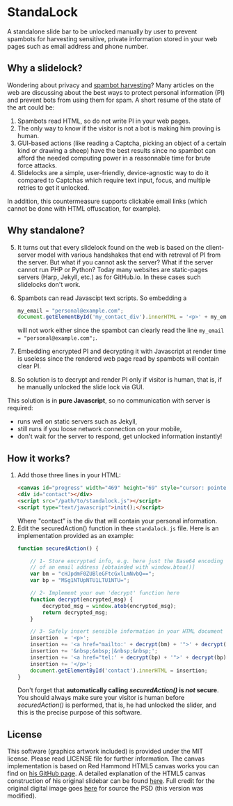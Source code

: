 StandaLock
==========
A standalone slide bar to be unlocked manually by user to prevent spambots for harvesting sensitive, private information stored in your web pages such as email address and phone number.

Why a slidelock?
---------------
Wondering about privacy and [spambot harvesting](http://en.wikipedia.org/wiki/Email_address_harvesting)? Many articles on the web are discussing about the best ways to protect personal information (PI) and prevent bots from using them for spam.
A short resume of the state of the art could be:
  1. Spambots read HTML, so do not write PI in your web pages.
  2. The only way to know if the visitor is not a bot is making him proving is human.
  3. GUI-based actions (like reading a Captcha, picking an object of a certain kind or drawing a sheep) have the best results since no spambot can afford the needed computing power in a reasonnable time for brute force attacks.
  4. Slidelocks are a simple, user-friendly, device-agnostic way to do it compared to Captchas which require text input, focus, and multiple retries to get it unlocked.

In addition, this countermeasure supports clickable email links (which cannot be done with HTML offuscation, for example).

Why standalone?
---------------
  5. It turns out that every slidelock found on the web is based on the client-server model with various handshakes that end with retreval of PI from the server. But what if you cannot ask the server? What if the server cannot run PHP or Python? Today many websites are static-pages servers (Harp, Jekyll, etc.) as for GitHub.io. In these cases such slidelocks don't work.
  6. Spambots can read Javascipt text scripts. So embedding a

     ```javascript
     my_email = "personal@example.com";
     document.getElementById('my_contact_div').innerHTML = '<p>' + my_email + '</p>';
     ```
     will not work either since the spambot can clearly read the line `my_email = "personal@example.com";`.
  7. Embedding encrypted PI and decrypting it with Javascript at render time is useless since the rendered web page read by spambots  will contain clear PI.
  8. So solution is to decrypt and render PI only if visitor is human, that is, if he manually unlocked the slide lock via GUI.

This solution is in **pure Javascript**, so no communication with server is required:
* runs well on static servers such as Jekyll,
* still runs if you loose network connection on your mobile,
* don't wait for the server to respond, get unlocked information instantly!

How it works?
---------------
  1. Add those three lines in your HTML:
     ```html
     <canvas id="progress" width="469" height="69" style="cursor: pointer;"></canvas>
     <div id="contact"></div>
     <script src="/path/to/standalock.js"></script>
     <script type="text/javascript">init();</script>
     ```
     Where "contact" is the div that will contain your personal information.
  2. Edit the securedAction() function in thee ```standalock.js``` file.
     Here is an implementation provided as an example:
     ```javascript
     function securedAction() {
     
         // 1- Store encrypted info, e.g. here just the Base64 encoding
         // of an email address [obtainded with window.btoa()]
         var bm = "cHJpdmF0ZUBleGFtcGxlLmNvbQ==";
         var bp = "MSg1NTUpNTU1LTU1NTU=";
     
         // 2- Implement your own 'decrypt' function here
         function decrypt(encrypted_msg) {
             decrypted_msg = window.atob(encrypted_msg);
             return decrypted_msg;
         }
     
         // 3- Safely insert sensible information in your HTML document
         insertion  = '<p>';
         insertion += '<a href="mailto:' + decrypt(bm) + '">' + decrypt(bm) + '</a>';
         insertion += '&nbsp;&nbsp;|&nbsp;&nbsp;';
         insertion += '<a href="tel:' + decrypt(bp) + '">' + decrypt(bp) + '</a>';
         insertion += '</p>';
         document.getElementById('contact').innerHTML = insertion;
     }
     ```
     Don't forget that **automatically calling *securedAction()* is *not* secure**. You should always make sure your visitor is human before *securedAction()* is performed, that is, he had unlocked the slider, and this is the precise purpose of this software.

License
-------
This software (graphics artwork included) is provided under the MIT license. Please read LICENSE file for further information.
The canvas implementation is based on Red Hammond HTML5 canvas works you can find on [his GitHub page](https://github.com/rheh/HTML5-canvas-projects/tree/master/progress). A detailed explanation of the HTML5 canvas construction of his original slidebar can be found [here](http://geeksretreat.wordpress.com/2012/08/13/a-progress-bar-using-html5s-canvas/). 
Full credit for the original digital image goes [here](http://365psd.com/day/106/) for source the PSD (this version was modified).

